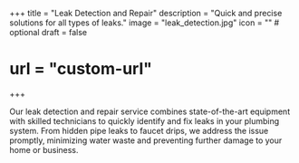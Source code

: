 +++
title = "Leak Detection and Repair"
description = "Quick and precise solutions for all types of leaks."
image = "leak_detection.jpg"
icon = "" # optional
draft = false

# url = "custom-url"

+++

Our leak detection and repair service combines state-of-the-art equipment with skilled technicians to quickly identify and fix leaks in your plumbing system. From hidden pipe leaks to faucet drips, we address the issue promptly, minimizing water waste and preventing further damage to your home or business.
